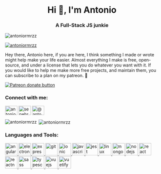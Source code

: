 <h1 align="center">Hi 👋, I'm Antonio</h1>
<h3 align="center">A Full-Stack JS junkie</h3>

<p align="left"> <img src="https://komarev.com/ghpvc/?username=antoniormrzz&label=Profile%20views&color=0e75b6&style=flat" alt="antoniormrzz" /> </p> 
<span> <a href="https://twitter.com/antoniormrzz" target="blank"><img src="https://img.shields.io/twitter/follow/antoniormrzz?logo=twitter&style=for-the-badge" alt="antoniormrzz" /></a> </span>

 Hey there, Antonio here, if you are here, I think something I made or wrote might help make your life easier. Almost everything I make is free, open-source, and under a license that lets you do whatever you want with it. If you would like to help me make more free projects, and maintain them, you can subscribe to a plan on my patreon. 🤝
<p class="badge-patreon"><a href="https://patreon.com/antoniormrzz" title="Donate to this project using Patreon"><img src="https://img.shields.io/badge/patreon-donate-yellow.svg" alt="Patreon donate button" /></a></p>

<h3 align="left">Connect with me:</h3>
<p align="left">
<a href="https://twitter.com/antoniormrzz" target="blank"><img align="center" src="https://cdn.jsdelivr.net/npm/simple-icons@3.0.1/icons/twitter.svg" alt="antoniormrzz" height="30" width="40" /></a>
<a href="https://linkedin.com/in/sepehr-alizadeh-4530408a" target="blank"><img align="center" src="https://cdn.jsdelivr.net/npm/simple-icons@3.0.1/icons/linkedin.svg" alt="sepehr-alizadeh-4530408a" height="30" width="40" /></a>
<a href="https://medium.com/@antonioramirezofficial" target="blank"><img align="center" src="https://cdn.jsdelivr.net/npm/simple-icons@3.0.1/icons/medium.svg" alt="@antonioramirezofficial" height="30" width="40" /></a>
</p>

<p><img align="left" src="https://github-readme-stats.vercel.app/api/top-langs?username=antoniormrzz&show_icons=true&theme=radical&locale=en&layout=compact" alt="antoniormrzz" /></p>

<p>&nbsp;<img align="center" src="https://github-readme-stats.vercel.app/api?username=antoniormrzz&show_icons=true&theme=radical&locale=en" alt="antoniormrzz" /></p>

<h3 align="left">Languages and Tools:</h3>
<p align="left"> <a href="https://angular.io" target="_blank"> <img src="https://devicons.github.io/devicon/devicon.git/icons/angularjs/angularjs-original.svg" alt="angularjs" width="40" height="40"/> </a> <a href="https://www.electronjs.org" target="_blank"> <img src="https://devicons.github.io/devicon/devicon.git/icons/electron/electron-original.svg" alt="electron" width="40" height="40"/> </a> <a href="https://expressjs.com" target="_blank"> <img src="https://devicons.github.io/devicon/devicon.git/icons/express/express-original-wordmark.svg" alt="express" width="40" height="40"/> </a> <a href="https://git-scm.com/" target="_blank"> <img src="https://www.vectorlogo.zone/logos/git-scm/git-scm-icon.svg" alt="git" width="40" height="40"/> </a> <a href="https://ionicframework.com" target="_blank"> <img src="https://upload.wikimedia.org/wikipedia/commons/d/d1/Ionic_Logo.svg" alt="ionic" width="40" height="40"/> </a> <a href="https://developer.mozilla.org/en-US/docs/Web/JavaScript" target="_blank"> <img src="https://devicons.github.io/devicon/devicon.git/icons/javascript/javascript-original.svg" alt="javascript" width="40" height="40"/> </a> <a href="https://jestjs.io" target="_blank"> <img src="https://www.vectorlogo.zone/logos/jestjsio/jestjsio-icon.svg" alt="jest" width="40" height="40"/> </a> <a href="https://www.linux.org/" target="_blank"> <img src="https://devicons.github.io/devicon/devicon.git/icons/linux/linux-original.svg" alt="linux" width="40" height="40"/> </a> <a href="https://www.mongodb.com/" target="_blank"> <img src="https://devicons.github.io/devicon/devicon.git/icons/mongodb/mongodb-original-wordmark.svg" alt="mongodb" width="40" height="40"/> </a> <a href="https://nodejs.org" target="_blank"> <img src="https://devicons.github.io/devicon/devicon.git/icons/nodejs/nodejs-original-wordmark.svg" alt="nodejs" width="40" height="40"/> </a> <a href="https://reactjs.org/" target="_blank"> <img src="https://devicons.github.io/devicon/devicon.git/icons/react/react-original-wordmark.svg" alt="react" width="40" height="40"/> </a> <a href="https://reactnative.dev/" target="_blank"> <img src="https://reactnative.dev/img/header_logo.svg" alt="reactnative" width="40" height="40"/> </a> <a href="https://sass-lang.com" target="_blank"> <img src="https://devicons.github.io/devicon/devicon.git/icons/sass/sass-original.svg" alt="sass" width="40" height="40"/> </a> <a href="https://www.typescriptlang.org/" target="_blank"> <img src="https://devicons.github.io/devicon/devicon.git/icons/typescript/typescript-original.svg" alt="typescript" width="40" height="40"/> </a> <a href="https://vuejs.org/" target="_blank"> <img src="https://devicons.github.io/devicon/devicon.git/icons/vuejs/vuejs-original-wordmark.svg" alt="vuejs" width="40" height="40"/> </a> <a href="https://vuetifyjs.com/en/" target="_blank"> <img src="https://bestofjs.org/logos/vuetify.svg" alt="vuetify" width="40" height="40"/> </a> </p>
